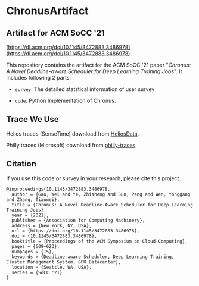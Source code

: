 # ChronusArtifact

## Artifact for ACM SoCC '21
[https://dl.acm.org/doi/10.1145/3472883.3486978](https://dl.acm.org/doi/10.1145/3472883.3486978)

This repository contains the artifact for the ACM SoCC '21 paper "*Chronus: A Novel Deadline-aware Scheduler for Deep Learning Training Jobs*". It includes following 2 parts:

+ `survey`: The detailed statstical information of user survey 

+ `code`: Python Implementation of Chronus.

## Trace We Use
Helios traces (SenseTime) download from [HeliosData](https://github.com/S-Lab-System-Group/HeliosData). 

Philly traces (Microsoft) download from [philly-traces](https://github.com/msr-fiddle/philly-traces). 


## Citation 
If you use this code or survey in your research, please cite this project.

```
@inproceedings{10.1145/3472883.3486978,
  author = {Gao, Wei and Ye, Zhisheng and Sun, Peng and Wen, Yonggang and Zhang, Tianwei},
  title = {Chronus: A Novel Deadline-Aware Scheduler for Deep Learning Training Jobs},
  year = {2021},
  publisher = {Association for Computing Machinery},
  address = {New York, NY, USA},
  url = {https://doi.org/10.1145/3472883.3486978},
  doi = {10.1145/3472883.3486978},
  booktitle = {Proceedings of the ACM Symposium on Cloud Computing},
  pages = {609–623},
  numpages = {15},
  keywords = {Deadline-aware Scheduler, Deep Learning Training, Cluster Management System, GPU Datacenter},
  location = {Seattle, WA, USA},
  series = {SoCC '21}
}
```
